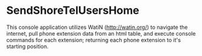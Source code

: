 # SendShoreTelUsersHome
This console application utilizes WatiN (http://watin.org/) to navigate the internet, pull phone extension data from an html table, and execute console commands for each extension; returning each phone extension to it's starting position.
